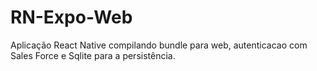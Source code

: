 # RN-Expo-Web
Aplicação React Native compilando bundle para web, autenticacao com Sales Force e Sqlite para a persistência.
